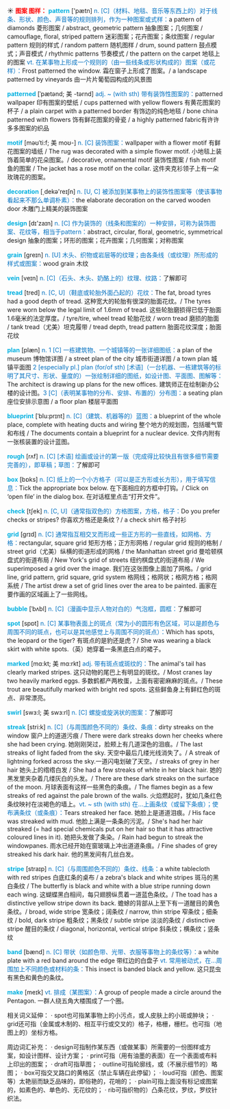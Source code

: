 ☀ <font color="red">**图案 图样：**</font>
<font color="sky blue">**pattern**</font> ['pætn] 
<font color="#0070c0">n. [C]（材料、地毯、音乐等东西上的）对于线条、形状、颜色、声音等的规则排列，作为一种图案或式样：</font>a pattern of diamonds 菱形图案 / abstract, geometric pattern 抽象图案；几何图案 / camouflage, floral, striped pattern 迷彩图案；花卉图案；条纹图案 / regular pattern 规则的样式 / random pattern 随机图样 / drum, sound pattern 鼓点模式；声音模式 / rhythmic patterns 节奏模式 / the pattern on the carpet 地毯上的图案 <font color="#0070c0">vt. 在某事物上形成一个规则的（由一些线条或形状构成的）图案（或花样）：</font>Frost patterned the window. 霜在窗子上形成了图案。/ a landscape patterned by vineyards 由一片片葡萄园构成的风景图
                      
<font color="sky blue">**patterned**</font> [ˈpætənd; 美 -tərnd]
<font color="#0070c0">adj. ~ (with sth) 带有装饰性图案的：</font>patterned wallpaper 印有图案的壁纸 / cups patterned with yellow flowers 有黄花图案的杯子 / a plain carpet with a patterned border 有饰边的纯色地毯 / bone china patterned with flowers 饰有鲜花图案的骨瓷 / a highly patterned fabric有许许多多图案的织品

<font color="sky blue">**motif**</font> [məʊˈti:f; 美 moʊ-]
<font color="#0070c0">n. [C] 装饰图案：</font>wallpaper with a flower motif 有鲜花图案的墙纸 / The rug was decorated with a simple flower motif. 小地毯上装饰着简单的花朵图案。/ decorative, ornamental motif 装饰性图案 / fish motif 鱼的图案 / The jacket has a rose motif on the collar. 这件夹克衫领子上有一朵玫瑰花的图案。

<font color="sky blue">**decoration**</font> [͵dekə'reɪʃn] 
<font color="#0070c0">n. [U, C] 被添加到某事物上的装饰性图案等（使该事物看起来不那么单调朴素）：</font>the elaborate decoration on the carved wooden door 木雕门上精美的装饰图案

<font color="sky blue">**design**</font> [dɪ'zaɪn] 
<font color="#0070c0">n. [C] 作为装饰的（线条和图案的）一种安排，可称为装饰图案、花纹等，相当于pattern：</font>abstract, circular, floral, geometric, symmetrical design 抽象的图案；环形的图案；花卉图案；几何图案；对称图案

<font color="sky blue">**grain**</font> [ɡreɪn] 
<font color="#0070c0">n. [U] 木头、织物或岩层等的纹理；由各条线（或纹理）所形成的样式或图案：</font>wood grain 木纹
      
<font color="sky blue">**vein**</font> [veɪn]
<font color="#0070c0">n. [C]（石头、木头、奶酪上的）纹理、纹路：</font>了解即可

<font color="sky blue">**tread**</font> [tred]
<font color="#0070c0">n. [C, U]（鞋底或轮胎外面凸起的）花纹：</font>The fat, broad tyres had a good depth of tread. 这种宽大的轮胎有很深的胎面花纹。/ The tyres were worn below the legal limit of 1.6mm of tread. 这些轮胎磨损得已低于胎面1.6毫米的法定厚度。/ tyre/tire, wheel tread 轮胎花纹 / worn tread 磨损的胎面 / tank tread（尤美）坦克履带 / tread depth, tread pattern 胎面花纹深度；胎面花纹

<font color="sky blue">**plan**</font> [plæn] 
<font color="#0070c0">n. 1 [C] 一栋建筑物、一个城镇等的一张详细图纸：</font>a plan of the museum 博物馆详图 / a street plan of the city 城市街道详图 / a town plan 城镇平面图 <font color="#0070c0">2 [especially pl.] plan (for/of sth) [术语]（一台机器、一栋建筑等的标明了其尺寸、形状、量度的）一张绘制详细的图纸，如设计图、平面图、图解等：</font>The architect is drawing up plans for the new offices. 建筑师正在绘制新办公楼的设计图。<font color="#0070c0">3 [C]（表明某事物的分布、安排、布置的）分布图：</font>a seating plan 座位安排示意图 / a floor plan 楼层平面图
           
<font color="sky blue">**blueprint**</font> [ˈblu:prɪnt]
<font color="#0070c0">n. [C]（建筑、机器等的）蓝图：</font>a blueprint of the whole place, complete with heating ducts and wiring 整个地方的规划图，包括暖气管和布线 / The documents contain a blueprint for a nuclear device. 文件内附有一张核装置的设计蓝图。

<font color="sky blue">**rough**</font> [rʌf] 
<font color="#0070c0">n. [C] [术语] 绘画或设计的第一版（完成得比较快且有很多细节需要完善的），即草稿；草图：</font>了解即可

<font color="sky blue">**box**</font> [bɒks] 
<font color="#0070c0">n. [C] 纸上的一个小方格子（可以是正方形或长方形），用于填写信息：</font>Tick the appropriate box below. 在下面相应的方框中打钩。/ Click on ‘open file’ in the dialog box. 在对话框里点击“打开文件”。

<font color="sky blue">**check**</font> [tʃek] 
<font color="#0070c0">n. [C, U]（通常指双色的）方格图案，方格，格子：</font>Do you prefer checks or stripes? 你喜欢方格还是条纹？/ a check shirt 格子衬衫
                      
<font color="sky blue">**grid**</font> [grɪd]
<font color="#0070c0">n. [C] 通常指互相交叉而形成一些正方形的一些直线，如网格、方格：</font>rectangular, square grid 矩形方格；正方形网格 / regular grid 规则的格制 / street grid（尤美）纵横的街道形成的网格 / the Manhattan street grid 曼哈顿棋盘式的街道布局 / New York's grid of streets 纽约棋盘式的街道布局 / We superimposed a grid over the image. 我们在这张图像上面加了网格。/ grid line, grid pattern, grid square, grid system 格网线；格网状；格网方格；格网系统 / The artist drew a set of grid lines over the area to be painted. 画家在要作画的区域画上了一些网线。

<font color="sky blue">**bubble**</font> [ˈbʌbl]
<font color="#0070c0">n. [C]（漫画中显示人物对白的）气泡框，圆框：</font>了解即可

<font color="sky blue">**spot**</font> [spɒt] 
<font color="#0070c0">n. [C] 某事物表面上的斑点（常为小的圆形有色区域，可以是颜色与周围不同的斑点，也可以是其他感觉上与周围不同的斑点）：</font>Which has spots, the leopard or the tiger? 有斑点的是豹还是虎？/ She was wearing a black skirt with white spots.（英）她穿着一条黑底白点的裙子。
                      
<font color="sky blue">**marked**</font> [mɑ:kt; 美 mɑ:rkt]
<font color="#0070c0">adj. 带有斑点或斑纹的：</font>The animal's tail has clearly marked stripes. 这只动物的尾巴上有明显的斑纹。/ Most cranes lay two heavily marked eggs. 多数鹤都产两枚蛋，上面有密密麻麻的斑点。/ These trout are beautifully marked with bright red spots. 这些鲜鱼身上有鲜红色的斑点、非常漂亮。

<font color="sky blue">**swirl**</font> [swɜ:l; 美 swɜ:rl]
<font color="#0070c0">n. [C] 螺旋或旋涡状的图案：</font>了解即可
           
<font color="sky blue">**streak**</font> [stri:k]
<font color="#0070c0">n. [C]（与周围颜色不同的）条纹、条痕：</font>dirty streaks on the window 窗户上的道道污痕 / There were dark streaks down her cheeks where she had been crying. 她刚刚哭过，脸颊上有几道深色的泪痕。/ The last streaks of light faded from the sky. 天空中最后几缕光线消失了。/ A streak of lightning forked across the sky.一道闪电划破了天空。/ streaks of grey in her hair 她头上的绺绺白发 / She had a few streaks of white in her black hair. 她的黑发里夹杂着几缕灰白的头发。/ There are these dark streaks on the surface of the moon. 月球表面有这样一些黑色的条痕。/ The flames begin as a few streaks of red against the pale brown of the walls. 火焰燃起时，犹如几条红色条纹映衬在淡褐色的墙上。<font color="#0070c0">vt. ~ sth (with sth) 在…上画条纹（或留下条痕）；使布满条纹（或条痕）：</font>Tears streaked her face. 她脸上是道道泪痕。/ His face was streaked with mud. 他脸上满是一条条的污泥。/ She's had her hair streaked (= had special chemicals put on her hair so that it has attractive coloured lines in it). 她把头发做了条染。/ Rain had begun to streak the windowpanes. 雨水已经开始在窗玻璃上冲出道道条痕。/ Fine shades of grey streaked his dark hair. 他的黑发间有几丝白发。
           
<font color="sky blue">**stripe**</font> [straɪp]
<font color="#0070c0">n. [C]（与周围颜色不同的）条纹、线条：</font>a white tablecloth with red stripes 白底红条的桌布 / a zebra's black and white stripes 斑马的黑白条纹 / The butterfly is black and white with a blue stripe running down each wing. 这蝴蝶黑白相间，每只翅膀纵贯着一道蓝色条纹。/ The toad has a distinctive yellow stripe down its back. 蟾蜍的背部从上至下有一道醒目的黄色条纹。/ broad, wide stripe 宽条纹；阔条纹 / narrow, thin stripe 窄条纹；细条纹 / bold, dark stripe 粗条纹；黑条纹 / subtle stripe 淡淡的条纹 / distinctive stripe 醒目的条纹 / diagonal, horizontal, vertical stripe 斜条纹；横条纹；竖条纹

<font color="sky blue">**band**</font> [bænd] 
<font color="#0070c0">n. [C] 带状（如颜色带、光带、衣服等事物上的条纹等）：</font>a white plate with a red band around the edge 带红边的白盘子 <font color="#0070c0">vt. 常用被动式，在…周围加上不同颜色或材料的条：</font>This insect is banded black and yellow. 这只昆虫有黑色和黄色的条纹。

<font color="sky blue">**make**</font> [meɪk] 
<font color="#0070c0">vt. 排成（某图案）：</font>A group of people made a circle around the Pentagon. 一群人绕五角大楼围成了一个圈。

相关词义延伸：
· spot也可指某事物上的小污点，或人皮肤上的小斑或肿块；
· grid还可指（金属或木制的、相互平行或交叉的）格子，格栅，栅栏。也可指（地图上的）坐标方格。

周边词汇补充：
· design可指制作某东西（或做某事）所需要的一份图样或方案，如设计图样、设计方案；
· print可指（用有油墨的表面）在一个表面或布料上印出的图案；
· draft可指草图；
· outline可指轮廓线，或（不展示细节的）略图；
· box可指交叉路口的黄格区（禁止车辆在此停留）；
· loud可指（颜色、图案等）太艳丽而缺乏品味的，即俗艳的，花哨的；
· plain可指上面没有标记或图案的，如素色的、单色的、无花纹的；
· rib可指织物的）凸条花纹，罗纹，罗纹针织法。